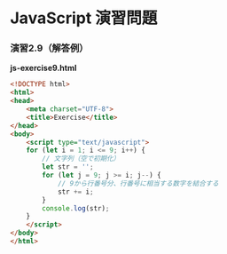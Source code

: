 # JavaScript 演習問題

### 演習2.9（解答例）

**js-exercise9.html**

```html
<!DOCTYPE html>
<html>
<head>
    <meta charset="UTF-8">
    <title>Exercise</title>
</head>
<body>
    <script type="text/javascript">
    for (let i = 1; i <= 9; i++) {
        // 文字列（空で初期化）
        let str = '';
        for (let j = 9; j >= i; j--) {
            // 9から行番号分、行番号に相当する数字を結合する
            str += i;
        }
        console.log(str);
    }
    </script>
</body>
</html>
```